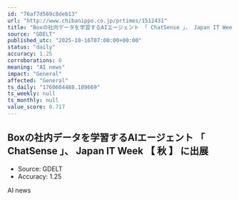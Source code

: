 ```yaml
---
id: "76af7d569c8deb13"
url: "http://www.chibanippo.co.jp/prtimes/1512431"
title: "Boxの社内データを学習するAIエージェント 「 ChatSense 」、 Japan IT Week 【 秋 】 に出展"
source: "GDELT"
published_utc: "2025-10-16T07:00:00+00:00"
status: "daily"
accuracy: 1.25
corroborations: 0
meaning: "AI news"
impact: "General"
affected: "General"
ts_daily: "1760604488.109669"
ts_weekly: null
ts_monthly: null
value_score: 0.717
---
```

## Boxの社内データを学習するAIエージェント 「 ChatSense 」、 Japan IT Week 【 秋 】 に出展

- Source: GDELT
- Accuracy: 1.25

AI news
